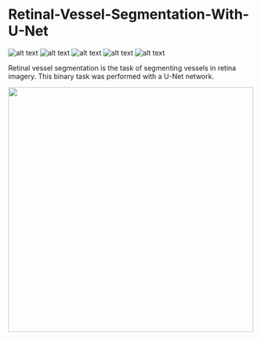 # Retinal-Vessel-Segmentation-With-U-Net
![ alt text ](https://img.shields.io/badge/license-MIT-green?style=&logo=)
![ alt text ](https://img.shields.io/badge/-Jupyter-F37626?logo=Jupyter&logoColor=white)
![ alt text ](https://img.shields.io/badge/-NumPy-013243?logo=Numpy&logoColor=white)
![ alt text ](https://img.shields.io/badge/-TensorFlow-FF6F00?logo=TensorFlow&logoColor=white)
![ alt text ](https://img.shields.io/badge/-Keras-D00000?logo=Keras&logoColor=white)

Retinal vessel segmentation is the task of segmenting vessels in retina imagery. This binary task was performed with a U-Net network.

<img src='https://github.com/user-attachments/assets/6d2985a8-d38c-478f-8339-01213db643d7' width='500'/>
